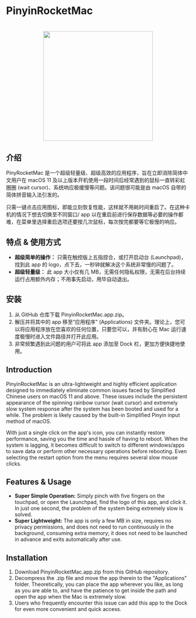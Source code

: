 # PinyinRocketMac
<h1 align="center">
  <img src="https://github.com/qilanlin/PinyinRocketMac/blob/main/PinyinRocketMac_logo-CreatedByDALL%C2%B7E.png" width="300">
</h1>

## 介绍
PinyRocketMac 是一个超级轻量级、超级高效的应用程序，旨在立即消除简体中文用户在 macOS 11 及以上版本开机使用一段时间后经常遇到的鼠标一直转彩虹圈圈 (wait cursor)、系统响应极缓慢等问题。该问题很可能是由 macOS 自带的简体拼音输入法引发的。

只需一键点击应用图标，即能立刻恢复性能，这样就不用耗时间重启了。在这种卡机的情况下想去切换至不同窗口/ app 以在重启前进行保存数据等必要的操作都难，在菜单里选择重启选项还要按几次鼠标，每次按完都要等它极慢的响应。

## 特点 & 使用方式
- **超级简单的操作：** 只需在触控版上五指捏合，或打开启动台 (Launchpad)，找到此 app 的 logo，点下去，一秒钟就解决这个系统非常慢的问题了。
- **超级轻量级：** 此 app 大小仅有几 MB，无需任何隐私权限，无需在后台持续运行占用额外内存；不用事先启动，用毕自动退出。

## 安装
1. 从 GitHub 仓库下载 PinyinRocketMac.app.zip。
2. 解压并将其中的 app 移至“应用程序” (Applications) 文件夹。理论上，您可以将应用程序放在您喜欢的任何位置，只要您可以，并有耐心在 Mac 运行速度极慢时进入文件路径并打开此应用。
3. 非常频繁遇到此问题的用户可将此 app 添加至 Dock 栏，更加方便快捷地使用。

## Introduction
PinyinRocketMac is an ultra-lightweight and highly efficient application designed to immediately eliminate common issues faced by Simplified Chinese users on macOS 11 and above. These issues include the persistent appearance of the spinning rainbow cursor (wait cursor) and extremely slow system response after the system has been booted and used for a while. The problem is likely caused by the built-in Simplified Pinyin input method of macOS.

With just a single click on the app's icon, you can instantly restore performance, saving you the time and hassle of having to reboot. When the system is lagging, it becomes difficult to switch to different windows/apps to save data or perform other necessary operations before rebooting. Even selecting the restart option from the menu requires several slow mouse clicks.

## Features & Usage
- **Super Simple Operation:** Simply pinch with five fingers on the touchpad, or open the Launchpad, find the logo of this app, and click it. In just one second, the problem of the system being extremely slow is solved.
- **Super Lightweight:** The app is only a few MB in size, requires no privacy permissions, and does not need to run continuously in the background, consuming extra memory; it does not need to be launched in advance and exits automatically after use.

## Installation
1. Download PinyinRocketMac.app.zip from this GitHub repository.
2. Decompress the .zip file and move the app therein to the "Applications" folder. Theoretically, you can place the app wherever you like, as long as you are able to, and have the patience to get inside the path and open the app when the Mac is extremely slow.
3. Users who frequently encounter this issue can add this app to the Dock for even more convenient and quick access.

